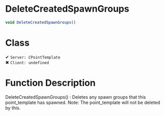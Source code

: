 # DeleteCreatedSpawnGroups
```js
void DeleteCreatedSpawnGroups()
```
# Class
✔ `Server: CPointTemplate`  
✖ `Client: undefined`  

# Function Description
DeleteCreatedSpawnGroups() : Deletes any spawn groups that this point_template has spawned. Note: The point_template will not be deleted by this.
